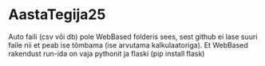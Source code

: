 # AastaTegija25
Auto faili (csv või db) pole WebBased folderis sees, sest github ei lase suuri faile nii et peab ise tõmbama (ise arvutama kalkulaatoriga).
Et WebBased rakendust run-ida on vaja pythonit ja flaski (pip install flask)
